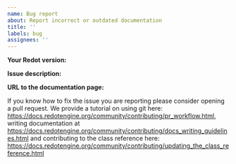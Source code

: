 ```yaml
---
name: Bug report
about: Report incorrect or outdated documentation
title: ''
labels: bug
assignees: ''
---
```


**Your Redot version:**

**Issue description:**

**URL to the documentation page:**

If you know how to fix the issue you are reporting please
consider opening a pull request. We provide a tutorial on
using git here: https://docs.redotengine.org/community/contributing/pr_workflow.html,
writing documentation at https://docs.redotengine.org/community/contributing/docs_writing_guidelines.html
and contributing to the class reference here: https://docs.redotengine.org/community/contributing/updating_the_class_reference.html
